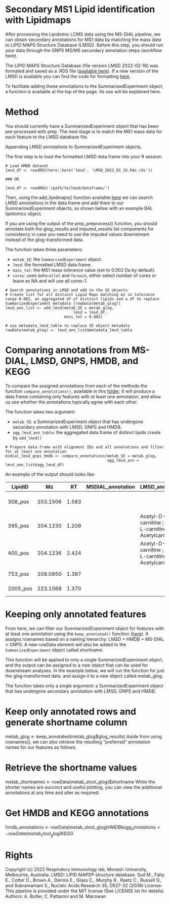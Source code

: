 # Secondary MS1 Lipid identification with Lipidmaps
After processing the Lipidomic LCMS data using the MS-DIAL pipeline, we can obtain secondary annotations for MS1 data by matching the mass data to LIPID MAPS Structure Database (LMSD). Before this step, you should run your data through the GNPS MS/MS secondary annotation steps (workflow here).

The LIPID MAPS Structure Database (file version LMSD 2022-02-16) was formated and saved as a .RDS file ([available here](https://github.com/respiratory-immunology-lab/metabolome-lipidome-MSDIAL/blob/main/LIPIDMAPS_processing/LMSD_2022_02_16.Rds)).
If a new version of the LMSD is available you can find the code for formatting [here](...).

To facilitate adding these annotations to the SummarizedExperiment object, a function is available at the top of the page. Its use will be explained here.

# Method

You should currently have a SummarizedExperiment object that has been pre-processed with pmp. The next stage is to match the MS1 mass data for each feature to the LMSD database file.

Appending LMSD annotations to SummarizedExperiment objects.

The first step is to load the formatted LMSD data.frame into your R session.

```{r}
# Load HMDB dataset
lmsd_df <- readRDS(here::here('lmsd', 'LMSD_2022_02_16.Rds.rds'))

### OR

lmsd_df <- readRDS('/path/to/lmsd/dataframe/')
```

Then, using the add_lipidmaps() function available [here]() we can search LMSD annotations in the data.frame and add them to our SummarizedExperiment objects, as shown below with an example BAL lipidomics object.


If you are using the output of the pmp_preprocess() function, you should annotate both the glog_results and imputed_results list components for consistency in case you need to use the imputed values downstream instead of the glog-transformed data.

The function takes three parameters:

* `metab_SE`: the `SummarizedExperiment` object.
* `lmsd`: the formatted LMSD data.frame.
* `mass_tol`: the MS1 mass tolerance value (set to 0.002 Da by default).
* `cores`: uses `doParallel` and `foreach`, either select number of cores or leave as NA and will use all cores-1. 

```
# Search annotations in LMSD and add to the SE objects
# Create list for all distinct Lipid Maps matching mz in tolerance range 0.002, an aggregated df of distinct lipids and a df to replace SummarizedExperiment metadata [rowData(metab_glog)]
lmsd_ann_list <- add_lmsd(metab_SE = metab_glog, 
                              lmsd = lmsd_df, 
                          mass_tol = 0.002) 

# use metadata_lmsd_table to replace SE object metadata
rowData(metab_glog) <- lmsd_ann_list$metadata_lmsd_table
```

# Comparing annotations from MS-DIAL, LMSD, GNPS, HMDB, and KEGG

To compare the assigned annotations from each of the methods the function `compare_annotations()`, available in this [folder](). It will produce a data.frame containing only features with at least one annotation, and allow us see whether the annotations typically agree with each other.

The function takes two argument: 
* `metab_SE`: a SummarizedExperiment object that has undergone secondary annotation with LMSD, GNPS and HMDB. 
* `agg_lmsd_ann_table`: the aggregated data.frame of distinct lipids create by `add_lmsd()`

```
# Prepare data.frame with alignment IDs and all annotations and filter for at least one annotation
msdial_lmsd_gnps_hmdb <- compare_annotations(metab_SE = metab_glog, 
                                             agg_lmsd_ann = lmsd_ann_list$agg_lmsd_df)
```

An example of the output should looks like:

| LipidID | Mz | RT | MSDIAL_annotation | LMSD_annotation | GNPS_annotation | HMDB_annotation | KEGG_annotation |
| --- | --- | --- | --- | --- | --- | --- | --- |
308_pos | 203.1506 | 1.583 | <NA> | <NA> | <NA> | Asymmetric dimethylarginine;Symmetric dimethylarginine | C03626; |
  395_pos | 204.1230 | 1.209 | <NA> | Acetyl-D-carnitine ; Acetyl-L-carnitine ; DL-Acetylcarnitine | <NA> | L-Acetylcarnitine;N-Lactoylleucine;1-Carboxyethylleucine | C02571;; |
400_pos | 204.1236 | 2.424 | <NA> | Acetyl-D-carnitine ; Acetyl-L-carnitine ; DL-Acetylcarnitine | <NA> | L-Acetylcarnitine;N-Lactoylleucine;1-Carboxyethylleucine | C02571;; |
753_pos | 208.0950 | 1.387 | <NA> | <NA> | <NA> | N-Acetyl-L-phenylalanine;Phenylpropionylglycine | C03519; |
2005_pos | 223.1068 | 1.370 | <NA> | <NA> | <NA> | Glycyl-Phenylalanine;Phenylalanylglycine | ; |
  
  
# Keeping only annotated features

From here, we can filter our SummarizedExperiment object for features with at least one annotation using the `keep_annotated()` function ([here](..)). It assigns rownames based on a naming hierarchy: LMSD > HMDB > MS-DIAL > GNPS. A new rowData element will also be added to the `SummarizedExperiment` object called shortname.

This function will be applied to only a single SummarizedExperiment object, and the output can be assigned to a new object that can be used for downstream analyses. In the example below, we will run the function for just the glog-transformed data, and assign it to a new object called metab_glog.

The function takes only a single argument: a SummarizedExperiment object that has undergone secondary annotation with LMSD, GNPS and HMDB.

# Keep only annotated rows and generate shortname column
metab_glog <- keep_annotated(metab_glog$glog_results)
Aside from using rownames(), we can also retrieve the resulting "preferred" annotation names for our features as follows:

# Retrieve the shortname values
metab_shortnames <- rowData(metab_stool_glog)$shortname
While the shorter names are succinct and useful plotting, you can view the additional annotations at any time and alter as required.

# Get HMDB and KEGG annotations
hmdb_annotations <- rowData(metab_stool_glog)$HMDB
kegg_annotations <- rowData(metab_stool_glog)$KEGG

# Rights

Copyright (c) 2022 Respiratory Immunology lab, Monash University, Melbourne, Australia.
LMSD: LIPID MAPS® structure database. Sud M., Fahy E., Cotter D., Brown A., Dennis E., Glass C., Murphy R., Raetz C., Russell D., and Subramaniam S., Nucleic Acids Research 35, D527-32 (2006)
License: This pipeline is provided under the MIT license (See LICENSE.txt for details)
Authors: A. Butler, C. Pattaroni and M. Macowan






